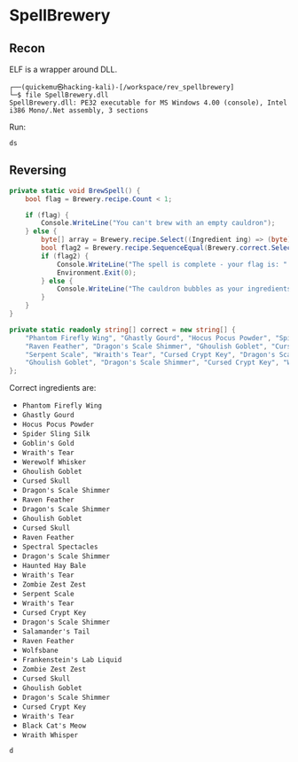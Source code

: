 # SpellBrewery

## Recon

ELF is a wrapper around DLL.

```plaintext
┌──(quickemu㉿hacking-kali)-[/workspace/rev_spellbrewery]
└─$ file SpellBrewery.dll
SpellBrewery.dll: PE32 executable for MS Windows 4.00 (console), Intel i386 Mono/.Net assembly, 3 sections
```

Run:

```plaintext
ds
```

## Reversing

```c#
private static void BrewSpell() {
    bool flag = Brewery.recipe.Count < 1;

    if (flag) {
        Console.WriteLine("You can't brew with an empty cauldron");
    } else {
        byte[] array = Brewery.recipe.Select((Ingredient ing) => (byte)(Array.IndexOf<string>(Brewery.IngredientNames, ing.ToString()) + 32)).ToArray<byte>();
        bool flag2 = Brewery.recipe.SequenceEqual(Brewery.correct.Select((string name) => new Ingredient(name)));
        if (flag2) {
            Console.WriteLine("The spell is complete - your flag is: " + Encoding.ASCII.GetString(array));
            Environment.Exit(0);
        } else {
            Console.WriteLine("The cauldron bubbles as your ingredients melt away. Try another recipe.");
        }
    }
}

private static readonly string[] correct = new string[] {
    "Phantom Firefly Wing", "Ghastly Gourd", "Hocus Pocus Powder", "Spider Sling Silk", "Goblin's Gold", "Wraith's Tear", "Werewolf Whisker", "Ghoulish Goblet", "Cursed Skull", "Dragon's Scale Shimmer",
    "Raven Feather", "Dragon's Scale Shimmer", "Ghoulish Goblet", "Cursed Skull", "Raven Feather", "Spectral Spectacles", "Dragon's Scale Shimmer", "Haunted Hay Bale", "Wraith's Tear", "Zombie Zest Zest",
    "Serpent Scale", "Wraith's Tear", "Cursed Crypt Key", "Dragon's Scale Shimmer", "Salamander's Tail", "Raven Feather", "Wolfsbane", "Frankenstein's Lab Liquid", "Zombie Zest Zest", "Cursed Skull",
    "Ghoulish Goblet", "Dragon's Scale Shimmer", "Cursed Crypt Key", "Wraith's Tear", "Black Cat's Meow", "Wraith Whisper"
};
```

Correct ingredients are:

- `Phantom Firefly Wing`
- `Ghastly Gourd`
- `Hocus Pocus Powder`
- `Spider Sling Silk`
- `Goblin's Gold`
- `Wraith's Tear`
- `Werewolf Whisker`
- `Ghoulish Goblet`
- `Cursed Skull`
- `Dragon's Scale Shimmer`
- `Raven Feather`
- `Dragon's Scale Shimmer`
- `Ghoulish Goblet`
- `Cursed Skull`
- `Raven Feather`
- `Spectral Spectacles`
- `Dragon's Scale Shimmer`
- `Haunted Hay Bale`
- `Wraith's Tear`
- `Zombie Zest Zest`
- `Serpent Scale`
- `Wraith's Tear`
- `Cursed Crypt Key`
- `Dragon's Scale Shimmer`
- `Salamander's Tail`
- `Raven Feather`
- `Wolfsbane`
- `Frankenstein's Lab Liquid`
- `Zombie Zest Zest`
- `Cursed Skull`
- `Ghoulish Goblet`
- `Dragon's Scale Shimmer`
- `Cursed Crypt Key`
- `Wraith's Tear`
- `Black Cat's Meow`
- `Wraith Whisper`

```plaintext
d
```
